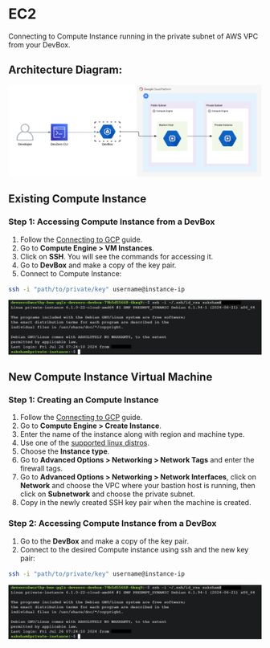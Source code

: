 # EC2
Connecting to Compute Instance running in the private subnet of AWS VPC from your DevBox.

## Architecture Diagram:

![image](../../../.gitbook/assets/gcp-compute-instance-architecture.png)

## Existing Compute Instance

### Step 1: Accessing Compute Instance from a DevBox

1. Follow the [Connecting to GCP](../../existing-network/connecting-to-gcp.md) guide.
2. Go to **Compute Engine > VM Instances**.
3. Click on **SSH**. You will see the commands for accessing it.
4. Go to **DevBox** and make a copy of the key pair.
5. Connect to Compute Instance:

```bash
ssh -i "path/to/private/key" username@instance-ip
```

![image](../../../.gitbook/assets/compute-instance-access.png)


## New Compute Instance Virtual Machine

### Step 1: Creating an Compute Instance

1. Follow the [Connecting to GCP](../../existing-network/connecting-to-gcp.md) guide.
2. Go to **Compute Engine > Create Instance**.
3. Enter the name of the instance along with region and machine type.
4. Use one of the [supported linux distros](https://console.cloud.google.com/compute/images).
5. Choose the **Instance type**.
6. Go to **Advanced Options > Networking > Network Tags** and enter the firewall tags.
7. Go to **Advanced Options > Networking > Network Interfaces**, click on **Network** and choose the VPC where your bastion host is running, then click on **Subnetwork** and choose the private subnet.
8. Copy in the newly created SSH key pair when the machine is created.

### Step 2: Accessing Compute Instance from a DevBox
1. Go to the **DevBox** and make a copy of the key pair.
2. Connect to the desired Compute instance using ssh and the new key pair:

```bash
ssh -i "path/to/private/key" username@instance-ip
```

![image](../../../.gitbook/assets/compute-instance-access.png)

